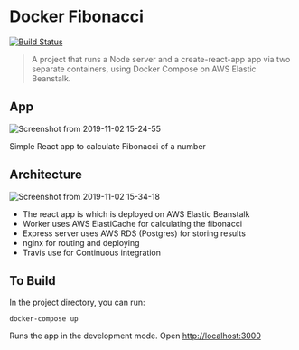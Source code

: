 # Docker Fibonacci


[![Build Status](https://travis-ci.org/joemccann/dillinger.svg?branch=master)](https://weather-react-node.herokuapp.com/)

> A project that runs a Node server and a create-react-app app via two separate containers, using Docker Compose on AWS Elastic Beanstalk.



## App

![Screenshot from 2019-11-02 15-24-55](https://user-images.githubusercontent.com/30200462/68069988-fab6a280-fd8d-11e9-9d5a-56d2634c9ef3.png)

Simple React app to calculate Fibonacci of a number


## Architecture

![Screenshot from 2019-11-02 15-34-18](https://user-images.githubusercontent.com/30200462/68069966-a6132780-fd8d-11e9-8ee0-a7b75f29b943.png)

- The react app is which is deployed on AWS Elastic Beanstalk
- Worker uses AWS ElastiCache for calculating the fibonacci
- Express server uses AWS RDS (Postgres) for storing results
- nginx for routing and deploying 
- Travis use for Continuous integration

## To Build 

In the project directory, you can run:

```
docker-compose up
```

Runs the app in the development mode. 
Open [http://localhost:3000](http://localhost:3050)
